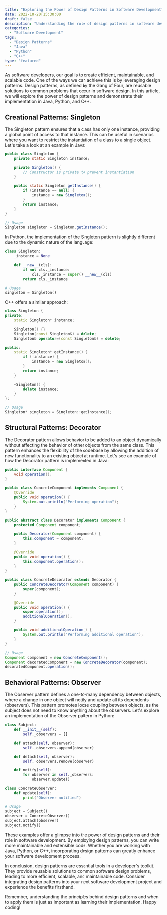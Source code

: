 ```yaml
--- 
title: "Exploring the Power of Design Patterns in Software Development"
date: 2022-10-20T15:30:00
draft: false
description: "Understanding the role of design patterns in software development and implementing them in your codebase can greatly enhance the quality and maintainability of your programs."
categories: 
  - "Software Development"
tags: 
  - "Design Patterns"
  - "Java"
  - "Python"
  - "C++"
type: "featured"
---
```


As software developers, our goal is to create efficient, maintainable, and scalable code. One of the ways we can achieve this is by leveraging design patterns. Design patterns, as defined by the Gang of Four, are reusable solutions to common problems that occur in software design. In this article, we will explore the power of design patterns and demonstrate their implementation in Java, Python, and C++.

## Creational Patterns: Singleton

The Singleton pattern ensures that a class has only one instance, providing a global point of access to that instance. This can be useful in scenarios where you want to restrict the instantiation of a class to a single object. Let's take a look at an example in Java:

```java
public class Singleton {
    private static Singleton instance;

    private Singleton() {
        // Constructor is private to prevent instantiation
    }

    public static Singleton getInstance() {
        if (instance == null) {
            instance = new Singleton();
        }
        return instance;
    }
}

// Usage
Singleton singleton = Singleton.getInstance();
```

In Python, the implementation of the Singleton pattern is slightly different due to the dynamic nature of the language:

```python
class Singleton:
    _instance = None

    def __new__(cls):
        if not cls._instance:
            cls._instance = super().__new__(cls)
        return cls._instance

# Usage
singleton = Singleton()
```

C++ offers a similar approach:

```cpp
class Singleton {
private:
    static Singleton* instance;

    Singleton() {}
    Singleton(const Singleton&) = delete;
    Singleton& operator=(const Singleton&) = delete;

public:
    static Singleton* getInstance() {
        if (!instance) {
            instance = new Singleton();
        }
        return instance;
    }

    ~Singleton() {
        delete instance;
    }
};

// Usage
Singleton* singleton = Singleton::getInstance();
```

## Structural Patterns: Decorator

The Decorator pattern allows behavior to be added to an object dynamically without affecting the behavior of other objects from the same class. This pattern enhances the flexibility of the codebase by allowing the addition of new functionality to an existing object at runtime. Let's see an example of how the Decorator pattern is implemented in Java:

```java
public interface Component {
    void operation();
}

public class ConcreteComponent implements Component {
    @Override
    public void operation() {
        System.out.println("Performing operation");
    }
}

public abstract class Decorator implements Component {
    protected Component component;

    public Decorator(Component component) {
        this.component = component;
    }

    @Override
    public void operation() {
        this.component.operation();
    }
}

public class ConcreteDecorator extends Decorator {
    public ConcreteDecorator(Component component) {
        super(component);
    }

    @Override
    public void operation() {
        super.operation();
        additionalOperation();
    }

    public void additionalOperation() {
        System.out.println("Performing additional operation");
    }
}

// Usage
Component component = new ConcreteComponent();
Component decoratedComponent = new ConcreteDecorator(component);
decoratedComponent.operation();
```

## Behavioral Patterns: Observer

The Observer pattern defines a one-to-many dependency between objects, where a change in one object will notify and update all its dependents (observers). This pattern promotes loose coupling between objects, as the subject does not need to know anything about the observers. Let's explore an implementation of the Observer pattern in Python:

```python
class Subject:
    def __init__(self):
        self._observers = []

    def attach(self, observer):
        self._observers.append(observer)

    def detach(self, observer):
        self._observers.remove(observer)

    def notify(self):
        for observer in self._observers:
            observer.update()

class ConcreteObserver:
    def update(self):
        print("Observer notified")

# Usage
subject = Subject()
observer = ConcreteObserver()
subject.attach(observer)
subject.notify()
```

These examples offer a glimpse into the power of design patterns and their role in software development. By employing design patterns, you can write more maintainable and extensible code. Whether you are working with Java, Python, or C++, incorporating design patterns can greatly enhance your software development process.

In conclusion, design patterns are essential tools in a developer's toolkit. They provide reusable solutions to common software design problems, leading to more efficient, scalable, and maintainable code. Consider integrating design patterns into your next software development project and experience the benefits firsthand.

Remember, understanding the principles behind design patterns and when to apply them is just as important as learning their implementation. Happy coding!
